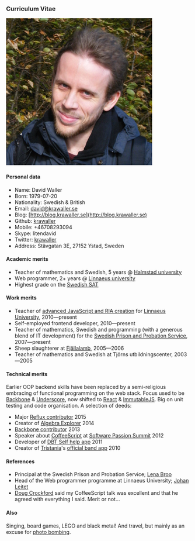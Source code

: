 ### Curriculum Vitae

![](me.jpg)

#### Personal data

*    Name: David Waller
*    Born: 1979-07-20
*    Nationality: Swedish &amp; British
*    Email: [david@krawaller.se](mailto:david@krawaller.se)
*    Blog: [http://blog.krawaller.se](http://blog.krawaller.se)
*    Github: [krawaller](http://github.com/krawaller)
*    Mobile: +46708293094
*    Skype: litendavid
*    Twitter: [krawaller](https://twitter.com/krawaller)
*    Address: Stävgatan 3E, 27152 Ystad, Sweden


#### Academic merits

*    Teacher of mathematics and Swedish, 5 years @ [Halmstad university](http://www.hh.se)
*    Web programmer, 2+ years @ [Linnaeus university](http://lnu.se)
*    Highest grade on the [Swedish SAT](http://en.wikipedia.org/wiki/Swedish_Scholastic_Aptitude_Test)


#### Work merits

*    Teacher of [advanced JavaScript and RIA creation](http://coursepress.lnu.se/kurs/ria-utveckling-med-javascript/) for [Linnaeus University](http://lnu.se/), 2010&mdash;present
*    Self-employed frontend developer, 2010&mdash;present
*    Teacher of mathematics, Swedish and programming (with a generous blend of IT development) for the [Swedish Prison and Probation Service](http://www.kriminalvarden.se/swedish-prison-and-probation-service), 2007&mdash;present
*    Sheep slaughterer at [Fjällalamb](http://www.fjallalamb.is), 2005&mdash;2006
*    Teacher of mathematics and Swedish at Tjörns utbildningscenter, 2003&mdash;2005

#### Technical merits

Earlier OOP backend skills have been replaced by a semi-religious embracing of functional programming on the web stack. Focus used to be [Backbone](http://backbonejs.org/) &amp; [Underscore](http://underscorejs.org/), now shifted to [React](http://facebook.github.io/react/) &amp; [ImmutableJS](https://facebook.github.io/immutable-js/). Big on unit testing and code organisation. A selection of deeds:

*    Major [Reflux contributor](https://github.com/reflux/refluxjs/commits?author=krawaller) 2015
*    Creator of [Algebra Explorer](http://www.algebraexplorer.com) 2014
*    [Backbone contributor](https://github.com/jashkenas/backbone/pull/1587) 2013
*    Speaker about [CoffeeScript](http://coffeescript.org/) at [Software Passion Summit](https://twitter.com/apnylle/status/182149430269575168) 2012
*    Developer of [DBT Self help app](https://itunes.apple.com/se/app/dbt-self-help/id458300012?mt=8) 2011
*    Creator of [Tristania](http://www.tristania.com/)'s [official band app](https://itunes.apple.com/se/app/tristania/id396749076?mt=8) 2010

#### References

*    Principal at the Swedish Prison and Probation Service; [Lena Broo](mailto:lena.broo@kriminalvarden.se)
*    Head of the Web programmer programme at Linnaeus University; [Johan Leitet](mailto:johan.leitet@lnu.se)
*    [Doug Crockford](http://crockford.com) said my CoffeeScript talk was excellent and that he agreed with everything I said. Merit or not...

#### Also

Singing, board games, LEGO and black metal! And travel, but mainly as an excuse for [photo bombing](https://github.com/krawaller/cv/blob/master/bomb.JPG).